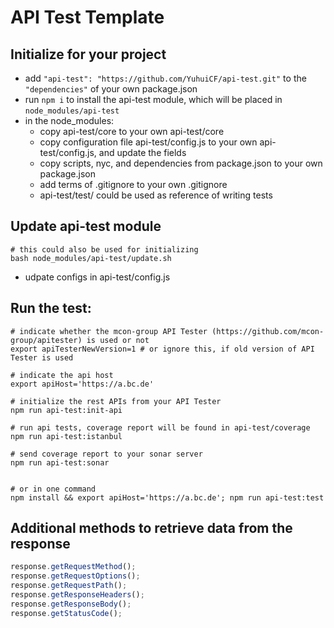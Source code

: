 # API Test Template

## Initialize for your project
* add `"api-test": "https://github.com/YuhuiCF/api-test.git"` to the `"dependencies"` of your own package.json
* run `npm i` to install the api-test module, which will be placed in `node_modules/api-test`
* in the node_modules:
  - copy api-test/core to your own api-test/core
  - copy configuration file api-test/config.js to your own api-test/config.js, and update the fields
  - copy scripts, nyc, and dependencies from package.json to your own package.json
  - add terms of .gitignore to your own .gitignore
  - api-test/test/ could be used as reference of writing tests

## Update api-test module
```
# this could also be used for initializing
bash node_modules/api-test/update.sh
```
* udpate configs in api-test/config.js

## Run the test:
```
# indicate whether the mcon-group API Tester (https://github.com/mcon-group/apitester) is used or not
export apiTesterNewVersion=1 # or ignore this, if old version of API Tester is used

# indicate the api host
export apiHost='https://a.bc.de'

# initialize the rest APIs from your API Tester
npm run api-test:init-api

# run api tests, coverage report will be found in api-test/coverage
npm run api-test:istanbul

# send coverage report to your sonar server
npm run api-test:sonar


# or in one command
npm install && export apiHost='https://a.bc.de'; npm run api-test:test
```

## Additional methods to retrieve data from the response
```javascript
response.getRequestMethod();
response.getRequestOptions();
response.getRequestPath();
response.getResponseHeaders();
response.getResponseBody();
response.getStatusCode();
```
